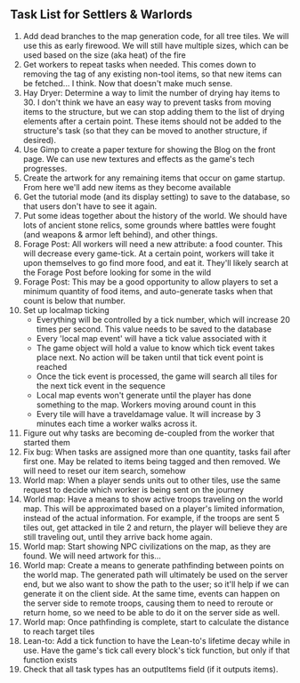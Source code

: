 ## Task List for Settlers & Warlords

1.  Add dead branches to the map generation code, for all tree tiles. We will use this as early firewood. We will still have multiple sizes, which can be used based on the size (aka heat) of the fire
2.  Get workers to repeat tasks when needed. This comes down to removing the tag of any existing non-tool items, so that new items can be fetched... I think. Now that doesn't make much sense.
3.  Hay Dryer: Determine a way to limit the number of drying hay items to 30. I don't think we have an easy way to prevent tasks from moving items to the structure, but we can stop adding them to the list of drying elements after a certain point. These items should not be added to the structure's task (so that they can be moved to another structure, if desired).
4.  Use Gimp to create a paper texture for showing the Blog on the front page. We can use new textures and effects as the game's tech progresses.
5.  Create the artwork for any remaining items that occur on game startup. From here we'll add new items as they become available
6.  Get the tutorial mode (and its display setting) to save to the database, so that users don't have to see it again.
7.  Put some ideas together about the history of the world. We should have lots of ancient stone relics, some grounds where battles were fought (and weapons & armor left behind), and other things.
8.  Forage Post: All workers will need a new attribute: a food counter. This will decrease every game-tick. At a certain point, workers will take it upon themselves to go find more food, and eat it. They'll likely search at the Forage Post before looking for some in the wild
9.  Forage Post: This may be a good opportunity to allow players to set a minimum quantity of food items, and auto-generate tasks when that count is below that number.
10. Set up localmap ticking
    -   Everything will be controlled by a tick number, which will increase 20 times per second. This value needs to be saved to the database
    -   Every 'local map event' will have a tick value associated with it
    -   The game object will hold a value to know which tick event takes place next. No action will be taken until that tick event point is reached
    -   Once the tick event is processed, the game will search all tiles for the next tick event in the sequence
    -   Local map events won't generate until the player has done something to the map. Workers moving around count in this
    -   Every tile will have a traveldamage value. It will increase by 3 minutes each time a worker walks across it.
11. Figure out why tasks are becoming de-coupled from the worker that started them
12. Fix bug: When tasks are assigned more than one quantity, tasks fail after first one. May be related to items being tagged and then removed. We will need to reset our item search, somehow
13. World map: When a player sends units out to other tiles, use the same request to decide which worker is being sent on the journey
14. World map: Have a means to show active troops traveling on the world map. This will be approximated based on a player's limited information, instead of the actual information. For example, if the troops are sent 5 tiles out, get attacked in tile 2 and return, the player will believe they are still traveling out, until they arrive back home again.
15. World map: Start showing NPC civilizations on the map, as they are found. We will need artwork for this...
16. World map: Create a means to generate pathfinding between points on the world map. The generated path will ultimately be used on the server end, but we also want to show the path to the user; so it'll help if we can generate it on the client side. At the same time, events can happen on the server side to remote troops, causing them to need to reroute or return home, so we need to be able to do it on the server side as well.
17. World map: Once pathfinding is complete, start to calculate the distance to reach target tiles
18. Lean-to: Add a tick function to have the Lean-to's lifetime decay while in use. Have the game's tick call every block's tick function, but only if that function exists
19. Check that all task types has an outputItems field (if it outputs items).

